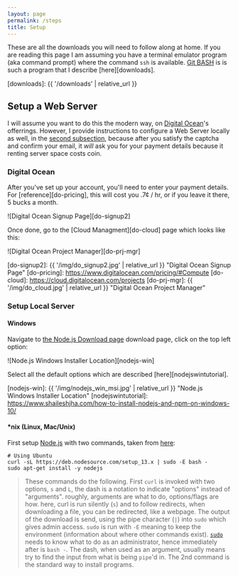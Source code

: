 ```yaml
---
layout: page
permalink: /steps
title: Setup
---
```


These are all the downloads you will need to follow along at home. If you are
reading this page I am assuming you have a terminal emulator program (aka
command prompt) where the command `ssh` is available. [Git BASH][gitbash] is
is such a program that I describe [here][downloads].

[gitbash]: https://gitforwindows.org/
[downloads]: {{ '/downloads' | relative_url }}

## Setup a Web Server

I will assume you want to do this the modern way, on [Digital Ocean][do]'s
offerrings. However, I provide instructions to configure a Web Server locally
as well, in the [second subsection](#setup-local-server), because after you
satisfy the captcha and confirm your email, it *will* ask you for your payment
details because it renting server space costs coin.

[do]: https://www.digitalocean.com/

### Digital Ocean

After you've set up your account, you'll need to enter your payment details.
For [reference][do-pricing], this will cost you .7¢ / hr, or if you leave it
there, 5 bucks a month.

![Digital Ocean Signup Page][do-signup2]

Once done, go to the [Cloud Managment][do-cloud] page which looks like this:

![Digital Ocean Project Manager][do-prj-mgr]


[do-signup2]: {{ '/img/do_signup2.jpg' | relative_url }} "Digital Ocean Signup Page"
[do-pricing]: https://www.digitalocean.com/pricing/#Compute
[do-cloud]: https://cloud.digitalocean.com/projects
[do-prj-mgr]: {{ '/img/do_cloud.jpg' | relative_url }} "Digital Ocean Project Manager"



### Setup Local Server

#### Windows

Navigate to [the Node.js Download page][nodejs] download page, click on the
top left option:

![Node.js Windows Installer Location][nodejs-win]

Select all the default options which are described [here][nodejswintutorial]. 

[nodejs-win]: {{ '/img/nodejs_win_msi.jpg' | relative_url }} "Node.js Windows Installer Location"
[nodejswintutorial]: https://www.shaileshjha.com/how-to-install-nodejs-and-npm-on-windows-10/

#### *nix (Linux, Mac/Unix)

First setup [Node.js][nodejs] with two commands, taken from [here][debnodesrc]:

```
# Using Ubuntu
curl -sL https://deb.nodesource.com/setup_13.x | sudo -E bash -
sudo apt-get install -y nodejs
```

> These commands do the following. First `curl` is invoked with two options,
> `s` and `L`, the dash is a notation to indicate "options" instead of
> "arguments". roughly, arguments are what to do, options/flags are how. here,
> curl is run silently (`s`) and to follow redirects, when downloading a file,
> you can be redirected, like a webpage. The output of the download is send,
> using the pipe character (`|`) into `sudo` which gives admin access. `sudo`
> is run with `-E` meaning to keep the environment (information about where
> other commands exist). [`sudo`][sudo] needs to know what to do as an
> administrator, hence immediately after is `bash -`. The dash, when used as
> an argument, usually means try to find the input from what is being `pipe`'d
> in. The 2nd command is the standard way to install programs.



[nodejs]: http://nodejs.org/en/download
[debnodesrc]: https://github.com/nodesource/distributions#installation-instructions

[sudo]: https://xkcd.com/149/
